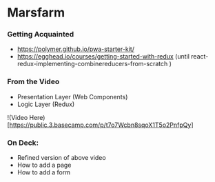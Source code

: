 # Marsfarm

### Getting Acquainted

* https://polymer.github.io/pwa-starter-kit/
* https://egghead.io/courses/getting-started-with-redux (until react-redux-implementing-combinereducers-from-scratch )

### From the Video

* Presentation Layer (Web Components)
* Logic Layer (Redux)

!(Video Here)[https://public.3.basecamp.com/p/t7o7Wcbn8sqoX1T5o2PnfpQy]

### On Deck:

* Refined version of above video
* How to add a page
* How to add a form